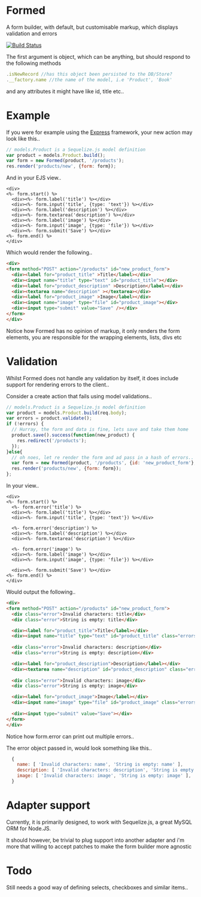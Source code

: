 # Formed

A form builder, with default, but customisable markup, which displays validation and errors

[![Build Status](https://secure.travis-ci.org/arbarlow/formed.png)](http://travis-ci.org/arbarlow/formed)

The first argument is object, which can be anything, but should respond to the following methods

``` javascript
.isNewRecord //has this object been persisted to the DB/Store?
.__factory.name //the name of the model, i.e 'Product', 'Book'
```
and any attributes it might have like id, title etc..

# Example

If you were for example using the [Express](http://expressjs.com/ "Express.js") framework, your new action may look like this..

``` javascript
// models.Product is a Sequelize.js model definition
var product = models.Product.build();
var form = new Formed(product, '/products');
res.render('products/new', {form: form});
```

And in your EJS view..

``` erb
<div>
<%- form.start() %>
  <div><%- form.label('title') %></div>
  <div><%- form.input('title', {type: 'text'}) %></div>
  <div><%- form.label('description') %></div>
  <div><%- form.textarea('description') %></div>
  <div><%- form.label('image') %></div>
  <div><%- form.input('image', {type: 'file'}) %></div>
  <div><%- form.submit('Save') %></div>
<%- form.end() %>
</div>
```

Which would render the following..

``` html
<div>
<form method="POST" action="/products" id="new_product_form">
  <div><label for="product_title" >Title</label></div>
  <div><input name="title" type="text" id="product_title"></div>
  <div><label for="product_description" >Description</label></div>
  <div><textarea name="description" ></textarea></div>
  <div><label for="product_image" >Image</label></div>
  <div><input name="image" type="file" id="product_image"></div>
  <div><input type="submit" value="Save" /></div>
</form>
</div>
```

Notice how Formed has no opinion of markup, it only renders the form elements, you are responsible for the wrapping elements, lists, divs etc

# Validation

Whilst Formed does not handle any validation by itself, it does include support for rendering errors to the client..

Consider a create action that fails using model validations..


``` javascript
// models.Product is a Sequelize.js model definition
var product = models.Product.build(req.body);
var errors = product.validate();
if (!errors) {
  // Hurray, the form and data is fine, lets save and take them home
  product.save().success(function(new_product) {
    res.redirect('/products');
  });
}else{
  // oh noes, let re render the form and ad pass in a hash of errors..
  var form = new Formed(product, '/products', {id: 'new_product_form'}, errors);
  res.render('products/new', {form: form});
};
```

In your view..

``` erb
<div>
<%- form.start() %>
  <%- form.error('title') %>
  <div><%- form.label('title') %></div>
  <div><%- form.input('title', {type: 'text'}) %></div>

  <%- form.error('description') %>
  <div><%- form.label('description') %></div>
  <div><%- form.textarea('description') %></div>

  <%- form.error('image') %>
  <div><%- form.label('image') %></div>
  <div><%- form.input('image', {type: 'file'}) %></div>

  <div><%- form.submit('Save') %></div>
<%- form.end() %>
</div>
```

Would output the following..

``` html
<div>
<form method="POST" action="/products" id="new_product_form">
  <div class="error">Invalid characters: title</div>
  <div class="error">String is empty: title</div>

  <div><label for="product_title">Title</label></div>
  <div><input name="title" type="text" id="product_title" class="errors"></div>
  
  <div class="error">Invalid characters: description</div>
  <div class="error">String is empty: description</div>

  <div><label for="product_description">Description</label></div>
  <div><textarea name="description" id="product_description" class="errors"></textarea></div>
  
  <div class="error">Invalid characters: image</div>
  <div class="error">String is empty: image</div>

  <div><label for="product_image">Image</label></div>
  <div><input name="image" type="file" id="product_image" class="errors"></div>
  
  <div><input type="submit" value="Save"></div>
</form>
</div>
```

Notice how form.error can print out multiple errors..

The error object passed in, would look something like this..

``` javascript
  { 
    name: [ 'Invalid characters: name', 'String is empty: name' ],
    description: [ 'Invalid characters: description', 'String is empty: description' ],
    image: [ 'Invalid characters: image', 'String is empty: image' ],
  }
```

# Adapter support

Currently, it is primarily designed, to work with Sequelize.js, a great MySQL ORM for Node.JS.

It should however, be trivial to plug support into another adapter and i'm more that willing to accept patches to make the form builder more agnostic

# Todo

Still needs a good way of defining selects, checkboxes and similar items..